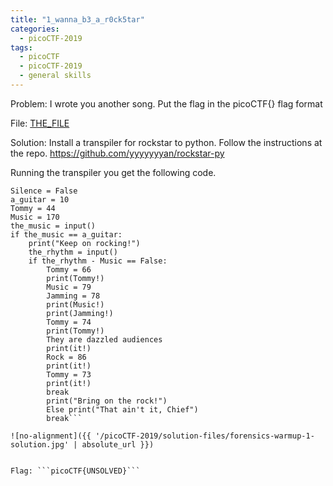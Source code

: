 ```yaml
---
title: "1_wanna_b3_a_r0ck5tar"
categories:
  - picoCTF-2019
tags:
  - picoCTF
  - picoCTF-2019
  - general skills
---
```


Problem: I wrote you another song. Put the flag in the picoCTF{} flag format

File: [THE_FILE](https://github.com/Yorzaren/ctf/raw/master/picoCTF-2019/problem-files/1-wanna-b3-a-r0ck5tar.txt "Download file")

Solution: Install a transpiler for rockstar to python. Follow the instructions at the repo. https://github.com/yyyyyyyan/rockstar-py 

Running the transpiler you get the following code. 

```Rocknroll = True
Silence = False
a_guitar = 10
Tommy = 44
Music = 170
the_music = input()
if the_music == a_guitar:
    print("Keep on rocking!")
    the_rhythm = input()
    if the_rhythm - Music == False:
        Tommy = 66
        print(Tommy!)
        Music = 79
        Jamming = 78
        print(Music!)
        print(Jamming!)
        Tommy = 74
        print(Tommy!)
        They are dazzled audiences
        print(it!)
        Rock = 86
        print(it!)
        Tommy = 73
        print(it!)
        break
        print("Bring on the rock!")
        Else print("That ain't it, Chief")
        break```

![no-alignment]({{ '/picoCTF-2019/solution-files/forensics-warmup-1-solution.jpg' | absolute_url }})


Flag: ```picoCTF{UNSOLVED}```